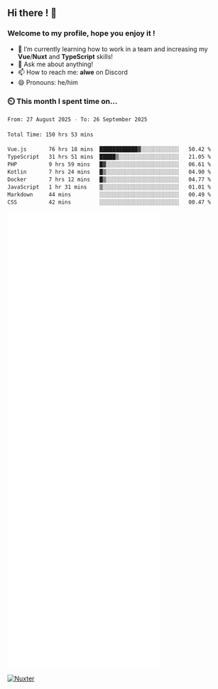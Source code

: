 ## Hi there ! 👋

### Welcome to my profile, hope you enjoy it !

- 🌱 I’m currently learning how to work in a team and increasing my **Vue**/**Nuxt** and **TypeScript** skills!
- 💬 Ask me about anything!
- 📫 How to reach me: **alwe** on Discord
- 😄 Pronouns: he/him

### ⏲️ This month I spent time on...

<!--START_SECTION:waka-->

```bash
From: 27 August 2025 - To: 26 September 2025

Total Time: 150 hrs 53 mins

Vue.js       76 hrs 18 mins  ████████████▓░░░░░░░░░░░░   50.42 %
TypeScript   31 hrs 51 mins  █████▒░░░░░░░░░░░░░░░░░░░   21.05 %
PHP          9 hrs 59 mins   █▓░░░░░░░░░░░░░░░░░░░░░░░   06.61 %
Kotlin       7 hrs 24 mins   █▒░░░░░░░░░░░░░░░░░░░░░░░   04.90 %
Docker       7 hrs 12 mins   █▒░░░░░░░░░░░░░░░░░░░░░░░   04.77 %
JavaScript   1 hr 31 mins    ▒░░░░░░░░░░░░░░░░░░░░░░░░   01.01 %
Markdown     44 mins         ░░░░░░░░░░░░░░░░░░░░░░░░░   00.49 %
CSS          42 mins         ░░░░░░░░░░░░░░░░░░░░░░░░░   00.47 %
```

<!--END_SECTION:waka-->

![Metrics](./github-metrics.svg)

[![Nuxter](https://nuxters.nuxt.com/card/zAlweNy26/og.png)](https://nuxters.nuxt.com/zAlweNy26)
